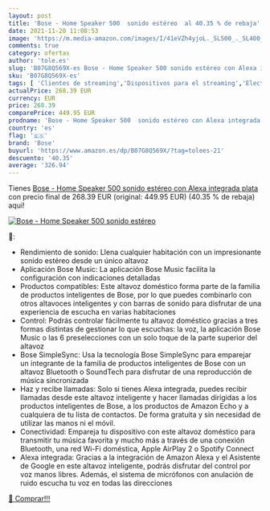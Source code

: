 ```yaml
---
layout: post
title: 'Bose - Home Speaker 500  sonido estéreo  al 40.35 % de rebaja'
date: 2021-11-20 11:08:53
image: 'https://m.media-amazon.com/images/I/41eVZh4yjoL._SL500_._SL400_.jpg'
comments: true
category: ofertas
author: 'tole.es'
slug: 'B07G8Q569X-es Bose - Home Speaker 500 sonido estéreo con Alexa integrada...'
sku: 'B07G8Q569X-es'
tags: [ 'Clientes de streaming','Dispositivos para el streaming','Electrónica','Equipos de audio y Hi-Fi','alexa','bose', ]
actualPrice: 268.39 EUR
currency: EUR
price: 268.39
comparePrice: 449.95 EUR
prodname: 'Bose - Home Speaker 500  sonido estéreo con Alexa integrada  plata'
country: 'es'
flag: '🇪🇸'
brand: 'Bose'
buyurl: 'https://www.amazon.es/dp/B07G8Q569X/?tag=tolees-21'
descuento: '40.35'
average: '326.94'
---
```


Tienes [Bose - Home Speaker 500  sonido estéreo con Alexa integrada  plata](https://www.amazon.es/dp/B07G8Q569X/?tag=tolees-21) con precio final de  268.39 EUR (original: 449.95 EUR) (40.35 %  de rebaja) aqui!

[![Bose - Home Speaker 500  sonido estéreo ](https://m.media-amazon.com/images/I/41eVZh4yjoL._SL500_._SL400_.jpg)](https://www.amazon.es/dp/B07G8Q569X/?tag=tolees-21)

🔎:

- Rendimiento de sonido: Llena cualquier habitación con un impresionante sonido estéreo desde un único altavoz
- Aplicación Bose Music: La aplicación Bose Music facilita la configuración con indicaciones detalladas
- Productos compatibles: Este altavoz doméstico forma parte de la familia de productos inteligentes de Bose, por lo que puedes combinarlo con otros altavoces inteligentes y con barras de sonido para disfrutar de una experiencia de escucha en varias habitaciones
- Control: Podrás controlar fácilmente tu altavoz doméstico gracias a tres formas distintas de gestionar lo que escuchas: la voz, la aplicación Bose Music o las 6 preselecciones con un solo toque de la parte superior del altavoz
- Bose SimpleSync: Usa la tecnología Bose SimpleSync para emparejar un integrante de la familia de productos inteligentes de Bose con un altavoz Bluetooth o SoundTech para disfrutar de una reproducción de música sincronizada
- Haz y recibe llamadas: Solo si tienes Alexa integrada, puedes recibir llamadas desde este altavoz inteligente y hacer llamadas dirigidas a los productos inteligentes de Bose, a los productos de Amazon Echo y a cualquiera de tu lista de contactos. De forma gratuita y sin necesidad de utilizar las manos ni el móvil.
- Conectividad: Empareja tu dispositivo con este altavoz doméstico para transmitir tu música favorita y mucho más a través de una conexión Bluetooth, una red Wi-Fi doméstica, Apple AirPlay 2 o Spotify Connect
- Alexa integrada: Gracias a la integración de Amazon Alexa y el Asistente de Google en este altavoz inteligente, podrás disfrutar del control por voz manos libres. Además, el sistema de micrófonos con anulación de ruido escucha tu voz en todas las direcciones

[🛒 Comprar!!!](https://www.amazon.es/dp/B07G8Q569X/?tag=tolees-21)
